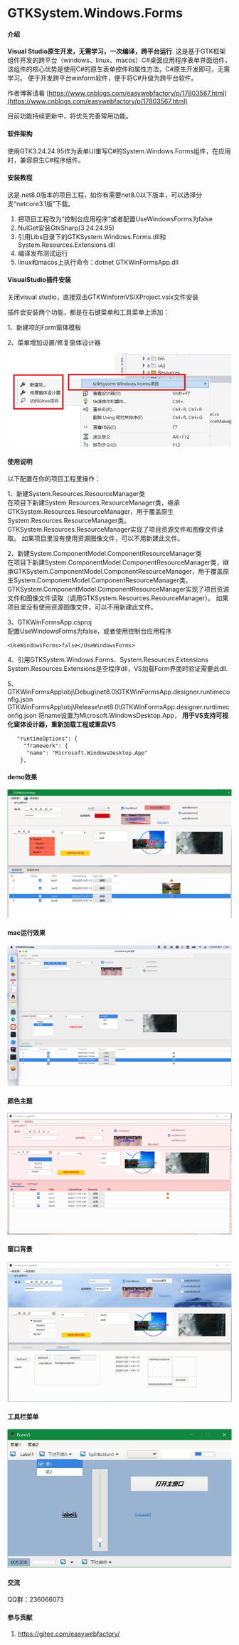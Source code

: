 # GTKSystem.Windows.Forms

#### 介绍
**Visual Studio原生开发，无需学习，一次编译，跨平台运行**.
这是基于GTK框架组件开发的跨平台（windows、linux、macos）C#桌面应用程序表单界面组件，该组件的核心优势是使用C#的原生表单控件和属性方法，C#原生开发即可，无需学习。
便于开发跨平台winform软件，便于将C#升级为跨平台软件。

作者博客请看 [https://www.cnblogs.com/easywebfactory/p/17803567.html](https://www.cnblogs.com/easywebfactory/p/17803567.html)

目前功能持续更新中，将优先完善常用功能。

#### 软件架构

使用GTK3.24.24.95作为表单UI重写C#的System.Windows.Forms组件，在应用时，兼容原生C#程序组件。

#### 安装教程

这是.net8.0版本的项目工程，如你有需要net8.0以下版本，可以选择分支“netcore3.1版”下载。
1.  把项目工程改为“控制台应用程序”或者配置UseWindowsForms为false
2.  NulGet安装GtkSharp(3.24.24.95)
3.  引用Libs目录下的GTKSystem.Windows.Forms.dll和System.Resources.Extensions.dll
4.  编译发布测试运行
5.  linux和macos上执行命令：dotnet GTKWinFormsApp.dll

#### VisualStudio插件安装

关闭visual studio，直接双击GTKWinformVSIXProject.vsix文件安装

插件会安装两个功能，都是在右键菜单和工具菜单上添加：

1、新建项的Form窗体模板

2、菜单增加设置/修复窗体设计器

![输入图片说明](pic/vs_vsix.jpeg)

#### 使用说明

以下配置在你的项目工程里操作：

1、新建System.Resources.ResourceManager类<br/>
在项目下新建System.Resources.ResourceManager类，继承GTKSystem.Resources.ResourceManager，用于覆盖原生System.Resources.ResourceManager类。
GTKSystem.Resources.ResourceManager实现了项目资源文件和图像文件读取。
如果项目里没有使用资源图像文件，可以不用新建此文件。

2、新建System.ComponentModel.ComponentResourceManager类<br/>
在项目下新建System.ComponentModel.ComponentResourceManager类，继承GTKSystem.ComponentModel.ComponentResourceManager，用于覆盖原生System.ComponentModel.ComponentResourceManager类。<br/>
GTKSystem.ComponentModel.ComponentResourceManager实现了项目资源文件和图像文件读取（调用GTKSystem.Resources.ResourceManager）。
如果项目里没有使用资源图像文件，可以不用新建此文件。

3、GTKWinFormsApp.csproj<br/>
配置UseWindowsForms为false，或者使用控制台应用程序
```
<UseWindowsForms>false</UseWindowsForms>
```

4、引用GTKSystem.Windows.Forms、System.Resources.Extensions <br/>
System.Resources.Extensions是空程序dll，VS加载Form界面时验证需要此dll.

5、GTKWinFormsApp\obj\Debug\net8.0\GTKWinFormsApp.designer.runtimeconfig.json
GTKWinFormsApp\obj\Release\net8.0\GTKWinFormsApp.designer.runtimeconfig.json
将name设置为Microsoft.WindowsDesktop.App， **用于VS支持可视化窗体设计器，重新加载工程或重启VS** 

```
   "runtimeOptions": {
     "framework": {
      "name": "Microsoft.WindowsDesktop.App"
    },

```
#### demo效果
![输入图片说明](pic/run.jpg)
#### mac运行效果
![输入图片说明](pic/mac.png)
#### 颜色主题
![输入图片说明](pic/theme.jpg)
#### 窗口背景
![输入图片说明](pic/backgroundimage.jpg)
#### 工具栏菜单
![输入图片说明](pic/toolstrip.jpeg)
#### 交流
QQ群：236066073

#### 参与贡献

1. https://gitee.com/easywebfactory/


